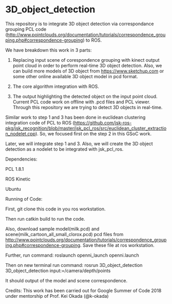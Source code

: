 # 3D_object_detection

This repository is to integrate 3D object detection via correspondance grouping PCL code (http://www.pointclouds.org/documentation/tutorials/correspondence_grouping.php#correspondence-grouping) to ROS. 

We have breakdown this work in 3 parts:

1. Replacing input scene of corespondence grouping with kinect output point cloud in order to perform real-time 3D object detection. Also, we can build more models of 3D object from https://www.sketchup.com or some other online available 3D object model in pcd format.

2. The core algorithm integration with ROS.

3. The output highlighting the detected object on the input point cloud. Current PCL code work on offline with .pcd files and PCL viewer. Through this repository we are trying to detect 3D objects in real-time.

Similar work to step 1 and 3 has been done in euclidean clustering integration code of PCL to ROS (https://github.com/jsk-ros-pkg/jsk_recognition/blob/master/jsk_pcl_ros/src/euclidean_cluster_extraction_nodelet.cpp). So, we focused first on the step 2 in this GSoC work.

Later, we will integrate step 1 and 3. Also, we will create the 3D object detection as a nodelet to be integrated with jsk_pcl_ros.

Dependencies:

PCL 1.8.1

ROS Kinetic 

Ubuntu

Running of Code:

First, git clone this code in you ros workstation.

Then run catkin build to run the code.

Also, download sample model(milk.pcd) and scene(milk_cartoon_all_small_clorox.pcd) pcd files from http://www.pointclouds.org/documentation/tutorials/correspondence_grouping.php#correspondence-grouping. Save these file at ros workstation. 

Further, run command: roslaunch openni_launch openni.launch

Then on new terminal run command: rosrun 3D_object_detection 3D_object_detection input:=/camera/depth/points

It should output of the model and scene correspondence.

Credits: This work has been carried out for Google Summer of Code 2018 under mentorship of Prof. Kei Okada (@k-okada)
